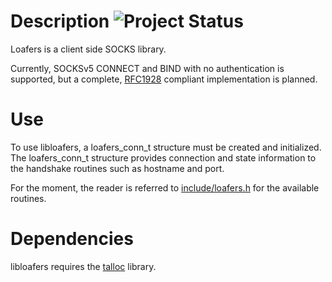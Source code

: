 # Description ![Project Status](http://stillmaintained.com/eatnumber1/loafers.png)
Loafers is a client side SOCKS library.

Currently, SOCKSv5 CONNECT and BIND with no authentication is supported, but a
complete, [RFC1928](http://www.ietf.org/rfc/rfc1928.txt) compliant
implementation is planned.

# Use
To use libloafers, a loafers_conn_t structure must be created and initialized. The
loafers_conn_t structure provides connection and state information to the
handshake routines such as hostname and port.

For the moment, the reader is referred to
[include/loafers.h](https://github.com/eatnumber1/loafers/blob/master/include/loafers.h)
for the available routines.

# Dependencies
libloafers requires the [talloc](http://talloc.samba.org/) library.

<!-- vim: set tw=80: -->
